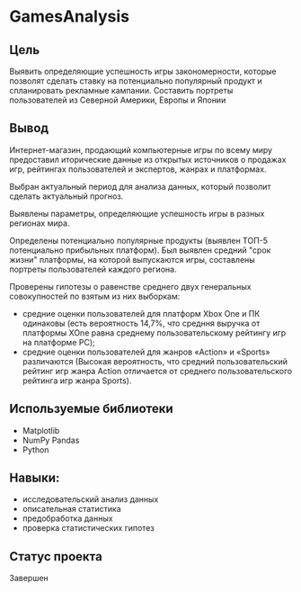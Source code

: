 # GamesAnalysis 


## Цель

Выявить определяющие успешность игры закономерности, которые позволят сделать ставку на потенциально популярный продукт и спланировать рекламные кампании.
Составить портреты пользователей из Северной Америки, Европы и Японии

## Вывод

Интернет-магазин, продающий компьютерные игры по всему миру предоставил иторические данные из открытых источников о продажах игр, рейтингах пользователей и экспертов, жанрах и платформах. 

Выбран актуальный период для анализа данных, который позволит сделать актуальный прогноз.

Выявлены параметры, определяющие успешность игры в разных регионах мира.

Определены потенциально популярные продукты (выявлен ТОП-5 потенциально прибыльных платформ). Был выявлен средний "срок жизни" платформы, на которой выпускаются игры, составлены портреты пользователей каждого региона.

Проверены гипотезы о равенстве среднего двух генеральных совокупностей по взятым из них выборкам: 
- средние оценки пользователей для платформ Xbox One и ПК одинаковы (есть вероятность 14,7%, что средння выручка от платформы XOne равна среднему пользовательскому рейтингу игр на платформе PC); 
- средние оценки пользователей для жанров «Action» и «Sports» различаются (Высокая вероятность, что средний пользовательский рейтинг игр жанра Action отличается от среднего пользовательского рейтинга игр жанра Sports). 

## Используемые библиотеки
- Matplotlib 
- NumPy Pandas
- Python

## Навыки:
- исследовательский анализ данных
- описательная статистика
- предобработка данных
- проверка статистических гипотез

## Статус проекта

Завершен

